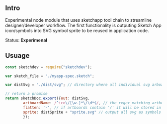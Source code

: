 ## Intro

Experimental node module that uses sketchapp tool chain to streamline designer/developer workflow. The first functionality is outputing Sketch App icon/symbols into SVG symbol sprite to be reused in application code. 

Status: **Experimenal**

## Usuage

```js
const sketchdev = require("sketchdev");

var sketch_file = "./myapp-spec.sketch";

var distSvg = "./dist/svg"; // directory where all individual svg arboard will be exported

// return a promise
return sketchDoc.export({out: distSvg, 
        artboardName: /^ico\/[\w-]*\/\d*$/, // the regex matching artboard that should be exported
        flatten: '-', // if artboards contain '/' it will be stored in the corresponding folder sturucture, "flatten" just flatten the stucture with a a given char that will replace the '/'
        sprite: distSprite + "sprite.svg" // output all svg as symbols in a sprite.svg and generage a sprite-demo.html page as well
        });

```

